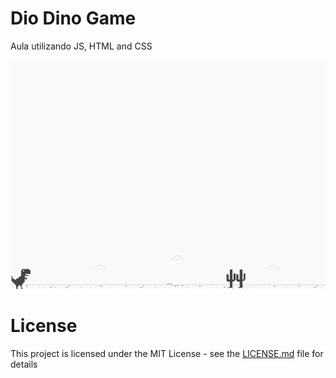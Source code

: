 # Dio Dino Game 
Aula utilizando JS, HTML and CSS

![screenshot](example.png?raw=true "screenshot")

# License
This project is licensed under the MIT License - see the [LICENSE.md](LICENSE.md) file for details
